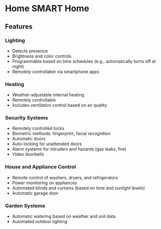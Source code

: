# Home SMART Home

## Features

### Lighting  
- Detects presence
- Brightness and color controls
- Programmable based on time schedules (e.g., automatically turns off at night)  
- Remotely controllable via smartphone apps  

### Heating  
- Weather-adjustable internal heating
- Remotely controllable  
- Includes ventilation control based on air quality  

### Security Systems  
- Remotely controlled locks  
- Biometric methods: fingerprint, facial recognition  
- Automatic doors  
- Auto-locking for unattended doors  
- Alarm systems for intruders and hazards (gas leaks, fire)  
- Video doorbells  

### House and Appliance Control  
- Remote control of washers, dryers, and refrigerators  
- Power monitoring on appliances  
- Automated blinds and curtains (based on time and sunlight levels)  
- Automatic garage door  

### Garden Systems  
- Automatic watering based on weather and soil data  
- Automated outdoor lighting  

